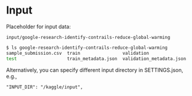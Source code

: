 Input
========

Placeholder for input data:

`input/google-research-identify-contrails-reduce-global-warming`

```bash
$ ls google-research-identify-contrails-reduce-global-warming
sample_submission.csv  train                validation
test                   train_metadata.json  validation_metadata.json
```

Alternatively, you can specify different input directory in SETTINGS.json, e.g.,

```
"INPUT_DIR": "/kaggle/input",
```

